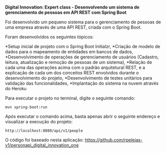 **Digital Innovation: Expert class - Desenvolvendo um sistema de gerenciamento de pessoas em API REST com Spring Boot**

Foi desenvolvido um pequeno sistema para o gerenciamento de pessoas de uma empresa através de uma API REST, criada com o Spring Boot.


Foram desenvolvidos os seguintes tópicos:

*Setup inicial de projeto com o Spring Boot Initialzr, *Criação de modelo de dados para o mapeamento de entidades em bancos de dados, *Desenvolvimento de operações de gerenciamento de usuários (Cadastro, leitura, atualização e remoção de pessoas de um sistema), *Relação de cada uma das operações acima com o padrão arquitetural REST, e a explicação de cada um dos conceitos REST envolvidos durante o desenvolvimento do projeto, *Desenvolvimento de testes unitários para validação das funcionalidades, *Implantação do sistema na nuvem através do Heroku


Para executar o projeto no terminal, digite o seguinte comando: 

`mvn spring-boot:run`


Após executar o comando acima, basta apenas abrir o seguinte endereço e visualizar a execução do projeto: 

`http://localhost:8080/api/v1/people`



O código foi baseado nesta aplicação: https://github.com/rpeleias-v1/personapi_digital_innovation_one
